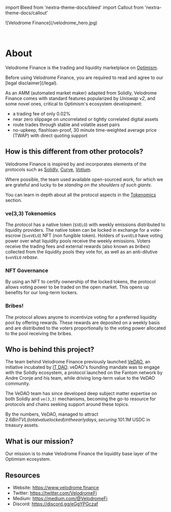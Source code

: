import Bleed from 'nextra-theme-docs/bleed'
import Callout from 'nextra-theme-docs/callout'

<Bleed>
  ![Velodrome Finance](/velodrome_hero.jpg)
</Bleed>

&nbsp;

# About

Velodrome Finance is the trading and liquidity marketplace on
[Optimism](https://www.optimism.io/).

<Callout emoji="⚠️">
  Before using Velodrome Finance, you are required to read and agree to our
  [legal disclaimer](/legal).
</Callout>

As an AMM (automated market maker) adapted from Solidly, Velodrome Finance
comes with standard features popularized by _Uniswap v2_, and some novel ones,
critical to Optimism's ecosystem development:
 * a trading fee of only 0.02%
 * near zero slippage on uncorrelated or tightly correlated digital
   assets
 * route trades through stable and volatile asset pairs
 * no-upkeep, flashloan-proof, 30 minute time-weighted average price
   (TWAP) with direct quoting support

## How is this different from other protocols?

Velodrome Finance is inspired by and incorporates elements of
the protocols such as [Solidly](https://github.com/solidlyexchange),
[Curve](https://curve.fi/rootfaq), [Votium](https://votium.app).

Where possible, the team used available open-sourced work, for which we are
grateful and lucky to be _standing on the shoulders of such giants_.

You can learn in depth about all the protocol aspects in the
[Tokenomics](/tokenomics) section.

### ve(3,3) Tokenomics

The protocol has a native token (`$VELO`) with weekly emissions distributed to
liquidity providers. The native token can be locked in exchange for a
vote-escrow (`$veVELO`) NFT (non fungible token). Holders of `$veVELO` have voting power
over what liquidity pools receive the weekly emissions. Voters receive the
trading fees and external rewards (also known as _bribes_) collected from the
liquidity pools they vote for, as well as an anti-dilutive `$veVELO` _rebase_.

### NFT Governance

By using an NFT to certify ownership of the locked tokens, the
protocol allows voting power to be traded on the open market.
This opens up benefits for our long-term lockers.

### Bribes!

The protocol allows anyone to incentivize voting for a preferred liquidity pool
by offering rewards. These rewards are deposited on a weekly basis and are
distributed to the voters proportionally to the voting power allocated to the
pool receiving the bribes.

## Who is behind this project?

The team behind Velodrome Finance previously launched
[VeDAO](https://twitter.com/_vedao_), an initiative incubated by [IT
DAO](https://informationtoken.io). veDAO's founding mandate was to engage with
the Solidly ecosystem, a protocol launched on the Fantom network by Andre
Cronje and his team, while driving long-term value to the VeDAO community.

The VeDAO team has since developed deep subject matter expertise on both
Solidly and `ve(3,3)` mechanisms, becoming the go-to resource for protocols and
chains seeking support around these topics.

By the numbers, VeDAO, managed to attract $2.6B in TVL (total value locked) in the early days,
securing ~10% of Solidly voting power and ~$1.1M USDC in treasury assets.

## What is our mission?

Our mission is to make Velodrome Finance the liquidity base layer of the
Optimism ecosystem.

## Resources

* Website: https://www.velodrome.finance
* Twitter: https://twitter.com/VelodromeFi
* Medium: https://medium.com/@VelodromeFi
* Discord: https://discord.gg/eGgYPGczaf
